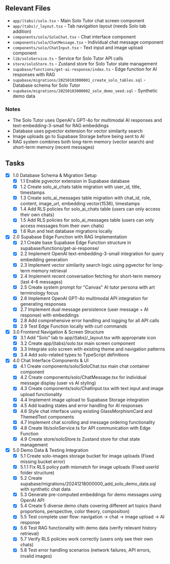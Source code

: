 ## Relevant Files

- `app/(tabs)/solo.tsx` - Main Solo Tutor chat screen component
- `app/(tabs)/_layout.tsx` - Tab navigation layout (needs Solo tab addition)
- `components/solo/SoloChat.tsx` - Chat interface component
- `components/solo/ChatMessage.tsx` - Individual chat message component
- `components/solo/ChatInput.tsx` - Text input and image upload component
- `lib/soloService.ts` - Service for Solo Tutor API calls
- `store/soloStore.ts` - Zustand store for Solo Tutor state management
- `supabase/functions/get-ai-response/index.ts` - Edge function for AI responses with RAG
- `supabase/migrations/20250103000001_create_solo_tables.sql` - Database schema for Solo Tutor
- `supabase/migrations/20250103000002_solo_demo_seed.sql` - Synthetic demo data

### Notes

- The Solo Tutor uses OpenAI's GPT-4o for multimodal AI responses and text-embedding-3-small for RAG embeddings
- Database uses pgvector extension for vector similarity search
- Image uploads go to Supabase Storage before being sent to AI
- RAG system combines both long-term memory (vector search) and short-term memory (recent messages)

## Tasks

- [x] 1.0 Database Schema & Migration Setup
  - [x] 1.1 Enable pgvector extension in Supabase database
  - [x] 1.2 Create solo_ai_chats table migration with user_id, title, timestamps
  - [x] 1.3 Create solo_ai_messages table migration with chat_id, role, content, image_url, embedding vector(1536), timestamps
  - [x] 1.4 Add RLS policies for solo_ai_chats table (users can only access their own chats)
  - [x] 1.5 Add RLS policies for solo_ai_messages table (users can only access messages from their own chats)
  - [x] 1.6 Run and test database migrations locally

- [x] 2.0 Supabase Edge Function with RAG Implementation
  - [x] 2.1 Create base Supabase Edge Function structure in supabase/functions/get-ai-response/
  - [x] 2.2 Implement OpenAI text-embedding-3-small integration for query embedding generation
  - [x] 2.3 Implement vector similarity search logic using pgvector for long-term memory retrieval
  - [x] 2.4 Implement recent conversation fetching for short-term memory (last 4-6 messages)
  - [x] 2.5 Create system prompt for "Canvas" AI tutor persona with art terminology focus
  - [x] 2.6 Implement OpenAI GPT-4o multimodal API integration for generating responses
  - [x] 2.7 Implement dual message persistence (user message + AI response) with embeddings
  - [x] 2.8 Add comprehensive error handling and logging for all API calls
  - [x] 2.9 Test Edge Function locally with curl commands

- [x] 3.0 Frontend Navigation & Screen Structure
  - [x] 3.1 Add "Solo" tab to app/(tabs)/_layout.tsx with appropriate icon
  - [x] 3.2 Create app/(tabs)/solo.tsx main screen component
  - [x] 3.3 Integrate solo screen with existing theme and navigation patterns
  - [x] 3.4 Add solo-related types to TypeScript definitions

- [x] 4.0 Chat Interface Components & UI
  - [x] 4.1 Create components/solo/SoloChat.tsx main chat container component
  - [x] 4.2 Create components/solo/ChatMessage.tsx for individual message display (user vs AI styling)
  - [x] 4.3 Create components/solo/ChatInput.tsx with text input and image upload functionality
  - [x] 4.4 Implement image upload to Supabase Storage integration
  - [x] 4.5 Add loading states and error handling for AI responses
  - [x] 4.6 Style chat interface using existing GlassMorphismCard and ThemedText components
  - [x] 4.7 Implement chat scrolling and message ordering functionality
  - [x] 4.8 Create lib/soloService.ts for API communication with Edge Function
  - [x] 4.9 Create store/soloStore.ts Zustand store for chat state management
  
- [x] 5.0 Demo Data & Testing Integration
  - [x] 5.1 Create solo-images storage bucket for image uploads (Fixed missing bucket error)
  - [x] 5.1.1 Fix RLS policy path mismatch for image uploads (Fixed userId folder structure)
  - [x] 5.2 Create supabase/migrations/20241218000000_add_solo_demo_data.sql with synthetic chat data
  - [x] 5.3 Generate pre-computed embeddings for demo messages using OpenAI API
  - [x] 5.4 Create 5 diverse demo chats covering different art topics (hand proportions, perspective, color theory, composition)
  - [x] 5.5 Test complete user flow: navigation → chat → image upload → AI response
  - [x] 5.6 Test RAG functionality with demo data (verify relevant history retrieval)
  - [x] 5.7 Verify RLS policies work correctly (users only see their own chats)
  - [x] 5.8 Test error handling scenarios (network failures, API errors, invalid images) 